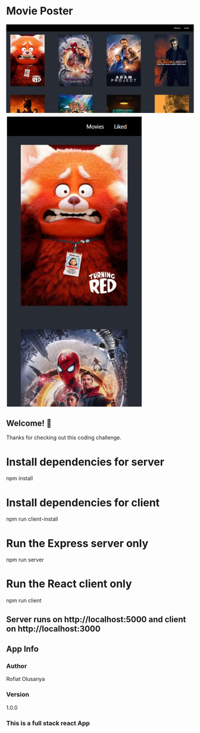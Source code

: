 # Movie Poster

![Desktop Preview](./client/src/screenshots/desktop-screen.jpg)
![Mobile Preview](./client/src/screenshots/mobile-device.jpg)


## Welcome! 👋

Thanks for checking out this coding challenge.

# Install dependencies for server
npm install

# Install dependencies for client
npm run client-install


# Run the Express server only
npm run server

# Run the React client only
npm run client

## Server runs on http://localhost:5000 and client on http://localhost:3000


## App Info

### Author

Rofiat Olusanya 

### Version

1.0.0

### This is a full stack react App


